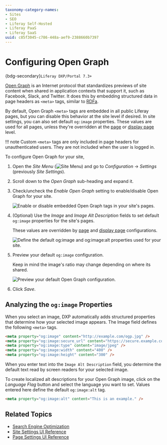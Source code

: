 ```yaml
---
taxonomy-category-names:
- Sites
- SEO
- Liferay Self-Hosted
- Liferay PaaS
- Liferay SaaS
uuid: c85f3045-c786-448a-aef9-2388660b7397
---
```


# Configuring Open Graph

{bdg-secondary}`Liferay DXP/Portal 7.3+`

[Open Graph](https://ogp.me) is an Internet protocol that standardizes previews of site content when shared in application contexts that support it, such as Facebook, Slack, and Twitter. It does this by embedding structured data in page headers as `<meta>` tags, similar to [RDFa](https://en.wikipedia.org/wiki/RDFa).

By default, Open Graph `<meta>` tags are embedded in all public Liferay pages, but you can disable this behavior at the site level if desired. In site settings, you can also set default `og:image` properties. These values are used for all pages, unless they're overridden at the [page](../creating-pages/page-settings/page-settings-ui-reference.md#open-graph) or [display page](../displaying-content/using-display-page-templates/configuring-seo-and-open-graph-settings-for-display-page-templates.md) level.

!!! note
    Custom `<meta>` tags are only included in page headers for unauthenticated users. They are not included when the user is logged in.

To configure Open Graph for your site,

1. Open the *Site Menu* (![Site Menu](../../images/icon-product-menu.png)) and go to *Configuration* &rarr; *Settings* (previously *Site Settings*).

1. Scroll down to the *Open Graph* sub-heading and expand it.

1. Check/uncheck the *Enable Open Graph* setting to enable/disable Open Graph for your site.

   ![Enable or disable embedded Open Graph tags in your site's pages.](./configuring-open-graph/images/01.png)

1. (Optional) Use the *Image* and *Image Alt Description* fields to set default `og:image` properties for the site's pages.

   These values are overridden by [page](../creating-pages/page-settings/page-settings-ui-reference.md#open-graph) and [display page](../displaying-content/using-display-page-templates/configuring-seo-and-open-graph-settings-for-display-page-templates.md) configurations.

   ![Define the default og:image and og:image:alt properties used for your site.](./configuring-open-graph/images/02.png)

1. Preview your default `og:image` configuration.

   Keep in mind the image's ratio may change depending on where its shared.

   ![Preview your default Open Graph configuration.](./configuring-open-graph/images/03.png)

1. Click *Save*.

## Analyzing the `og:image` Properties

When you select an image, DXP automatically adds structured properties that determine how your selected image appears. The Image field defines the following `<meta>` tags.

```html
<meta property="og:image" content="http://example.com/ogp.jpg" />
<meta property="og:image:secure_url" content="https://secure.example.com/ogp.jpg" />
<meta property="og:image:type" content="image/jpeg" />
<meta property="og:image:width" content="400" />
<meta property="og:image:height" content="300" />
```

When you enter text into the `Image Alt Description` field, you determine the default text read by screen readers for your selected image.

To create localized alt descriptions for your Open Graph image, click on the *Language Flag* button and select the language you want to set. Values entered here define the default `og:image:alt` tag.

```html
<meta property="og:image:alt" content="This is an example." />
```

## Related Topics

- [Search Engine Optimization](../optimizing-sites.md)
- [Site Settings UI Reference](./site-settings-ui-reference.md)
- [Page Settings UI Reference](../creating-pages/page-settings/page-settings-ui-reference.md)
